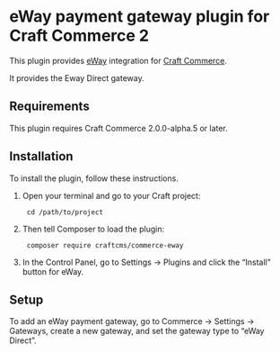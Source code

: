 eWay payment gateway plugin for Craft Commerce 2
=======================

This plugin provides [eWay](https://www.eway.com.au/) integration for [Craft Commerce](https://craftcommerce.com/).

It provides the Eway Direct gateway.

## Requirements

This plugin requires Craft Commerce 2.0.0-alpha.5 or later.

## Installation

To install the plugin, follow these instructions.

1. Open your terminal and go to your Craft project:

        cd /path/to/project

2. Then tell Composer to load the plugin:

        composer require craftcms/commerce-eway

3. In the Control Panel, go to Settings → Plugins and click the “Install” button for eWay.

## Setup

To add an eWay payment gateway, go to Commerce → Settings → Gateways, create a new gateway, and set the gateway type to “eWay Direct”.
